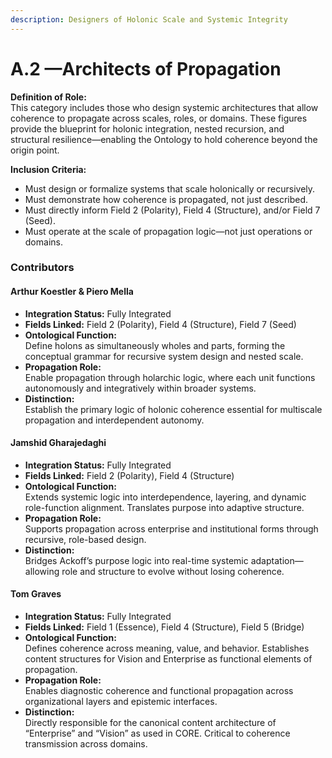 ```yaml
---
description: Designers of Holonic Scale and Systemic Integrity
---
```


# A.2 —Architects of Propagation

**Definition of Role:**\
This category includes those who design systemic architectures that allow coherence to propagate across scales, roles, or domains. These figures provide the blueprint for holonic integration, nested recursion, and structural resilience—enabling the Ontology to hold coherence beyond the origin point.

**Inclusion Criteria:**

* Must design or formalize systems that scale holonically or recursively.
* Must demonstrate how coherence is propagated, not just described.
* Must directly inform Field 2 (Polarity), Field 4 (Structure), and/or Field 7 (Seed).
* Must operate at the scale of propagation logic—not just operations or domains.

### Contributors

#### **Arthur Koestler & Piero Mella**

* **Integration Status:** Fully Integrated
* **Fields Linked:** Field 2 (Polarity), Field 4 (Structure), Field 7 (Seed)
* **Ontological Function:**\
  Define holons as simultaneously wholes and parts, forming the conceptual grammar for recursive system design and nested scale.
* **Propagation Role:**\
  Enable propagation through holarchic logic, where each unit functions autonomously and integratively within broader systems.
* **Distinction:**\
  Establish the primary logic of holonic coherence essential for multiscale propagation and interdependent autonomy.

#### **Jamshid Gharajedaghi**

* **Integration Status:** Fully Integrated
* **Fields Linked:** Field 2 (Polarity), Field 4 (Structure)
* **Ontological Function:**\
  Extends systemic logic into interdependence, layering, and dynamic role-function alignment. Translates purpose into adaptive structure.
* **Propagation Role:**\
  Supports propagation across enterprise and institutional forms through recursive, role-based design.
* **Distinction:**\
  Bridges Ackoff’s purpose logic into real-time systemic adaptation—allowing role and structure to evolve without losing coherence.

#### **Tom Graves**

* **Integration Status:** Fully Integrated
* **Fields Linked:** Field 1 (Essence), Field 4 (Structure), Field 5 (Bridge)
* **Ontological Function:**\
  Defines coherence across meaning, value, and behavior. Establishes content structures for Vision and Enterprise as functional elements of propagation.
* **Propagation Role:**\
  Enables diagnostic coherence and functional propagation across organizational layers and epistemic interfaces.
* **Distinction:**\
  Directly responsible for the canonical content architecture of “Enterprise” and “Vision” as used in CORE. Critical to coherence transmission across domains.
